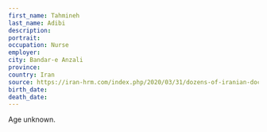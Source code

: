 ```yaml
---
first_name: Tahmineh
last_name: Adibi
description: 
portrait: 
occupation: Nurse
employer: 
city: Bandar-e Anzali
province: 
country: Iran
source: https://iran-hrm.com/index.php/2020/03/31/dozens-of-iranian-doctors-died-during-irans-coronavirus-crisis/
birth_date: 
death_date: 
---
```


Age unknown.